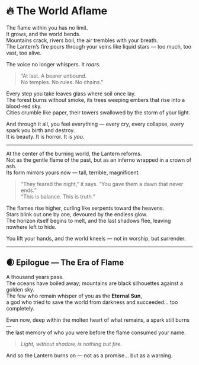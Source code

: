 # 🔥 The World Aflame

The flame within you has no limit.  
It grows, and the world bends.  
Mountains crack, rivers boil, the air trembles with your breath.  
The Lantern’s fire pours through your veins like liquid stars — too much, too vast, too alive.  

The voice no longer whispers. It *roars*.

> “At last. A bearer unbound.  
> No temples. No rules. No chains.”  

Every step you take leaves glass where soil once lay.  
The forest burns without smoke, its trees weeping embers that rise into a blood-red sky.  
Cities crumble like paper, their towers swallowed by the storm of your light.  

And through it all, you feel everything — every cry, every collapse, every spark you birth and destroy.  
It is beauty. It is horror. It is *you*.  

---

At the center of the burning world, the Lantern reforms.  
Not as the gentle flame of the past, but as an inferno wrapped in a crown of ash.  
Its form mirrors yours now — tall, terrible, magnificent.

> “They feared the night,” it says. “You gave them a dawn that never ends.”  
> “This is balance. This is truth.”  

The flames rise higher, curling like serpents toward the heavens.  
Stars blink out one by one, devoured by the endless glow.  
The horizon itself begins to melt, and the last shadows flee, leaving nowhere left to hide.  

You lift your hands, and the world kneels — not in worship, but surrender.

---

## 🌒 Epilogue — The Era of Flame

A thousand years pass.  
The oceans have boiled away; mountains are black silhouettes against a golden sky.  
The few who remain whisper of you as the **Eternal Sun**,  
a god who tried to save the world from darkness and succeeded… too completely.

Even now, deep within the molten heart of what remains, a spark still burns —  
the last memory of who you were before the flame consumed your name.

> *Light, without shadow, is nothing but fire.*

And so the Lantern burns on — not as a promise… but as a warning.